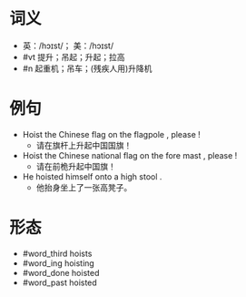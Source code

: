 # 词义
- 英：/hɔɪst/； 美：/hɔɪst/
- #vt 提升；吊起；升起；拉高
- #n 起重机；吊车；(残疾人用)升降机
# 例句
- Hoist the Chinese flag on the flagpole , please !
	- 请在旗杆上升起中国国旗！
- Hoist the Chinese national flag on the fore mast , please !
	- 请在前桅升起中国旗！
- He hoisted himself onto a high stool .
	- 他抬身坐上了一张高凳子。
# 形态
- #word_third hoists
- #word_ing hoisting
- #word_done hoisted
- #word_past hoisted
